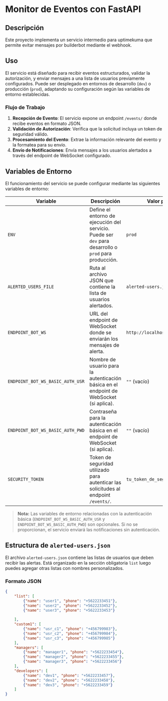# Monitor de Eventos con FastAPI

## Descripción

Este proyecto implementa un servicio intermedio para uptimekuma que permite evitar mensajes por builderbot mediante el webhook.

## Uso

El servicio está diseñado para recibir eventos estructurados, validar la autorización, y enviar mensajes a una lista de usuarios previamente configurados. Puede ser desplegado en entornos de desarrollo (`dev`) o producción (`prod`), adaptando su configuración según las variables de entorno establecidas.

### Flujo de Trabajo

1. **Recepción de Evento**: El servicio expone un endpoint `/events/` donde recibe eventos en formato JSON.
2. **Validación de Autorización**: Verifica que la solicitud incluya un token de seguridad válido.
3. **Procesamiento del Evento**: Extrae la información relevante del evento y la formatea para su envío.
4. **Envío de Notificaciones**: Envía mensajes a los usuarios alertados a través del endpoint de WebSocket configurado.

## Variables de Entorno

El funcionamiento del servicio se puede configurar mediante las siguientes variables de entorno:

| Variable | Descripción | Valor por Defecto |
|-|-|-|
| `ENV` | Define el entorno de ejecución del servicio. Puede ser `dev` para desarrollo o `prod` para producción. | `prod` |
| `ALERTED_USERS_FILE` | Ruta al archivo JSON que contiene la lista de usuarios alertados. | `alerted-users.json` |
| `ENDPOINT_BOT_WS` | URL del endpoint de WebSocket donde se enviarán los mensajes de alerta. | `http://localhost:3008/v1/messages` |
| `ENDPOINT_BOT_WS_BASIC_AUTH_USR` | Nombre de usuario para la autenticación básica en el endpoint de WebSocket (si aplica). | `""` (vacío) |
| `ENDPOINT_BOT_WS_BASIC_AUTH_PWD` | Contraseña para la autenticación básica en el endpoint de WebSocket (si aplica). | `""` (vacío) |
| `SECURITY_TOKEN` | Token de seguridad utilizado para autenticar las solicitudes al endpoint `/events/`. | `tu_token_de_seguridad` |

> **Nota:** Las variables de entorno relacionadas con la autenticación básica (`ENDPOINT_BOT_WS_BASIC_AUTH_USR` y `ENDPOINT_BOT_WS_BASIC_AUTH_PWD`) son opcionales. Si no se proporcionan, el servicio enviará las notificaciones sin autenticación.

## Estructura de `alerted-users.json`

El archivo `alerted-users.json` contiene las listas de usuarios que deben recibir las alertas. Está organizado en la sección obligatoria `list` luego puedes agregar otras listas con nombres personalizados.

### Formato JSON

```json
{
    "list": [
        {"name": "user1", "phone": "+5622233451"},
        {"name": "user2", "phone": "+5622233452"},
        {"name": "user3", "phone": "+5622233453"}
        
    ],
    "custom1": [
        {"name": "usr_c1", "phone": "+456799983"},
        {"name": "usr_c2", "phone": "+456799984"},
        {"name": "usr_c3", "phone": "+456799985"}
    ],
    "managers": [
        {"name": "manager1", "phone": "+5622233454"},
        {"name": "manager2", "phone": "+5622233455"},
        {"name": "manager3", "phone": "+5622233456"}
    ],
    "developers": [
        {"name": "dev1", "phone": "+5622233457"},
        {"name": "dev2", "phone": "+5622233458"},
        {"name": "dev3", "phone": "+5622233459"}
    ]
}
```
